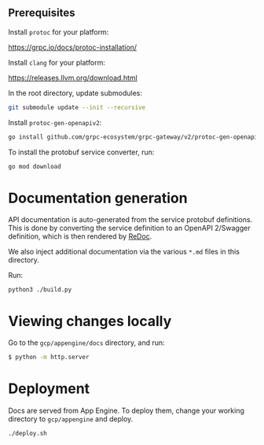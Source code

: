 ## Prerequisites

Install `protoc` for your platform:

https://grpc.io/docs/protoc-installation/

Install `clang` for your platform:

https://releases.llvm.org/download.html

In the root directory, update submodules:

```bash
git submodule update --init --recursive
```

Install `protoc-gen-openapiv2`:

```bash
go install github.com/grpc-ecosystem/grpc-gateway/v2/protoc-gen-openapiv2@latest
```

To install the protobuf service converter, run:

```bash
go mod download
```

# Documentation generation

API documentation is auto-generated from the service protobuf definitions. This
is done by converting the service definition to an OpenAPI 2/Swagger definition,
which is then rendered by [ReDoc](https://github.com/Redocly/redoc).

We also inject additional documentation via the various `*.md` files in this
directory.

Run:

```
python3 ./build.py
```

# Viewing changes locally

Go to the `gcp/appengine/docs` directory, and run:

```bash
$ python -m http.server
```

# Deployment

Docs are served from App Engine. To deploy them, change your working directory
to `gcp/appengine` and deploy.

```bash
./deploy.sh
```

